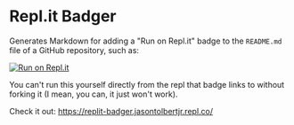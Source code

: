 # Repl.it Badger

Generates Markdown for adding a "Run on Repl.it" badge to the `README.md` file of a GitHub repository, such as:

[![Run on Repl.it](https://repl.it/badge/github/jasonalantolbert/replit-badger)](https://repl.it/@jasontolbertjr/replit-badger)

You can't run this yourself directly from the repl that badge links to without forking it (I mean, you can, it just won't work).

Check it out: https://replit-badger.jasontolbertjr.repl.co/
